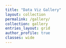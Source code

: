 ```yaml
---
title: "Data Viz Gallery"
layout: collection
permalink: /gallery/
collection: gallery
entries_layout: grid
author_profile: true
classes: wide
---
```


